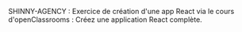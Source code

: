 SHINNY-AGENCY : 
Exercice de création d'une app React via le cours d'openClassrooms : Créez une application React complète.
